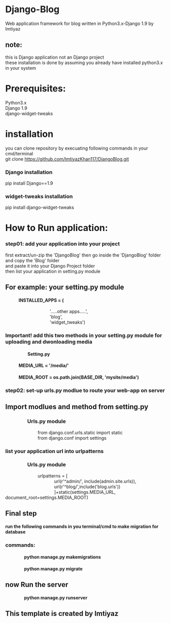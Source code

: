 # Django-Blog
Web application framework for blog written in Python3.x-Django 1.9 by Imtiyaz <br />
## note:
this is Django application not an Django project <br />
these installation is done by assuming you already have installed python3.x in your system<br>
 
# Prerequisites:
  Python3.x<br/>
  Django 1.9<br/>
  django-widget-tweaks<br/>
# installation
  you can clone repository by execuating following commands in your cmd/terminal<br/>
  git clone https://github.com/ImtiyazKhan117/DjangoBlog.git<br/>
   
 ### Django installation
  pip install Django==1.9  
 ### widget-tweaks installation
  pip install django-widget-tweaks
  
# How to Run application:
  ### step01: add your application into your project
  first extract/un-zip the 'DjangoBlog' then go inside the 'DjangoBlog' folder and copy the 'Blog' folder <br/> 
  and paste it into your Django Project folder<br/>
  then list your application in setting.py module<br/>
 
 ## For example: your setting.py module
 
 #### &emsp;&emsp;&emsp;INSTALLED_APPS = (<br>
 &emsp;&emsp;&emsp;&emsp;&emsp;&emsp;&emsp;&emsp;&emsp;&emsp;'.....other apps.....',<br/>
 &emsp;&emsp;&emsp;&emsp;&emsp;&emsp;&emsp;&emsp;&emsp;&emsp;'blog',<br/>
 &emsp;&emsp;&emsp;&emsp;&emsp;&emsp;&emsp;&emsp;&emsp;&emsp;'widget_tweaks')<br/>
 
 ### Important! add this two methods in your setting.py module for uploading and dwonloading media
 
 #### &emsp;&emsp;&emsp;&emsp;&emsp;Setting.py
 #### &emsp;&emsp;&emsp;MEDIA_URL = '/media/'
 #### &emsp;&emsp;&emsp;MEDIA_ROOT = os.path.join(BASE_DIR, 'mysite/media')
 
 ### step02: set-up urls.py modlue to route your web-app on server
 ## Import modlues and method from setting.py
  ### &emsp;&emsp;&emsp;&emsp; Urls.py module
  &emsp;&emsp;&emsp;&emsp;&emsp;&emsp;&emsp; from django.conf.urls.static import static<br/>
  &emsp;&emsp;&emsp;&emsp;&emsp;&emsp;&emsp; from django.conf import settings<br/>
 
  ### list your application url into urlpatterns
  ### &emsp;&emsp;&emsp;&emsp; Urls.py module
  &emsp;&emsp;&emsp;&emsp;&emsp;&emsp;&emsp; urlpatterns = [<br/>
  &emsp;&emsp;&emsp;&emsp;&emsp;&emsp;&emsp;&emsp;&emsp;&emsp;&emsp;url(r'^admin/', include(admin.site.urls)),<br/>
	&emsp;&emsp;&emsp;&emsp;&emsp;&emsp;&emsp;&emsp;&emsp;&emsp;&emsp;url(r'^blog/',include('blog.urls'))<br/>
  &emsp;&emsp;&emsp;&emsp;&emsp;&emsp;&emsp;&emsp;&emsp;&emsp;&emsp;]+static(settings.MEDIA_URL, document_root=settings.MEDIA_ROOT)<br/>
  
  ## Final step
  #### run the following commands in you terminal/cmd to make migration for database
  ### commands:
  #### &emsp;&emsp;&emsp;&emsp; python manage.py makemigrations
  #### &emsp;&emsp;&emsp;&emsp; python manage.py migrate
  ## now Run the server
  #### &emsp;&emsp;&emsp;&emsp; python manage.py runserver
  ## This template is created by Imtiyaz
